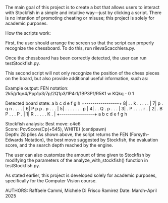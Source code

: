 The main goal of this project is to create a bot that allows users to interact with Stockfish in a simple and intuitive way—just by clicking a script.
There is no intention of promoting cheating or misuse; this project is solely for academic purposes.

How the scripts work:

First, the user should arrange the screen so that the script can properly recognize the chessboard. To do this, run rilevaScacchiera.py.

Once the chessboard has been correctly detected, the user can run testStockfish.py.

This second script will not only recognize the position of the chess pieces on the board, but also provide additional useful information, such as:

Example output:
FEN notation: 2k5/p1qn4/Ppp1p3/7p/2Q1p3/1P4r1/1BP3P1/R5K1 w KQkq - 0 1

Detected board state:
  a b c d e f g h
 +-----------------+
8| . . k . . . . . |
7| p . q n . . . . |
6| P p p . p . . . |
5| . . . . . . . p |
4| . . Q . p . . . |
3| . P . . . . r . |
2| . B P . . . P . |
1| R . . . . . K . |
 +-----------------+
  a b c d e f g h

Stockfish analysis:
Best move: c4e6  
Score: PovScore(Cp(+545), WHITE) (centipawn)  
Depth: 28 plies
As shown above, the script returns the FEN (Forsyth–Edwards Notation), the best move suggested by Stockfish, the evaluation score, and the search depth reached by the engine.

The user can also customize the amount of time given to Stockfish by modifying the parameters of the analyze_with_stockfish() function in testStockfish.py.

As stated earlier, this project is developed solely for academic purposes, specifically for the Computer Vision course.

AUTHORS: Raffaele Cammi, Michele Di Frisco Ramirez
Date: March–April 2025
